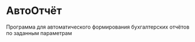 # АвтоОтчёт
Программа для автоматического формирования бухгалтерских отчётов по заданным параметрам
